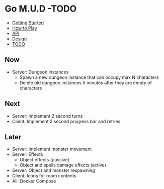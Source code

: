 # Go M.U.D -TODO

- [Getting Started](README.md)
- [How to Play](README-HOWTOPLAY.md)
- [API](README-API.md)
- [Design](README-DESIGN.md)
- [TODO](README-TODO.md)

## Now

- Server: Dungeon instances
  - Spawn a new dungeon instance that can occupy max N characters
  - Delete old dungeon instances 5 minutes after they are empty of characters

## Next

- Server: Implement 2 second turns
- Client: Implement 2 second progress bar and retries

## Later

- Server: Implement monster movement
- Server: Effects
  - Object effects (passive)
  - Object and spells damage effects (active)
- Server: Object and monster respawning
- Client: Icons for room contents
- All: Docker Compose
